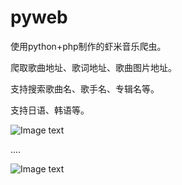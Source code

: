 # pyweb
使用python+php制作的虾米音乐爬虫。

爬取歌曲地址、歌词地址、歌曲图片地址。

支持搜索歌曲名、歌手名、专辑名等。

支持日语、韩语等。

![Image text](https://raw.githubusercontent.com/jenifly/pyweb/master/img/001.png)

....

![Image text](https://raw.githubusercontent.com/jenifly/pyweb/master/img/002.png)
